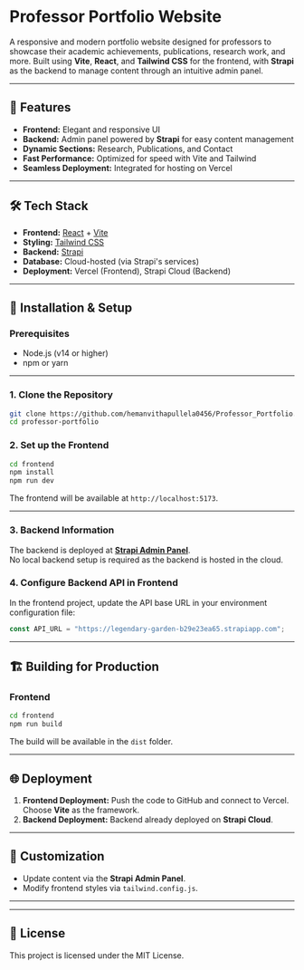 # Professor Portfolio Website  

A responsive and modern portfolio website designed for professors to showcase their academic achievements, publications, research work, and more. Built using **Vite**, **React**, and **Tailwind CSS** for the frontend, with **Strapi** as the backend to manage content through an intuitive admin panel.  

---

## 🚀 Features  
- **Frontend:** Elegant and responsive UI  
- **Backend:** Admin panel powered by **Strapi** for easy content management  
- **Dynamic Sections:** Research, Publications, and Contact  
- **Fast Performance:** Optimized for speed with Vite and Tailwind  
- **Seamless Deployment:** Integrated for hosting on Vercel  

---

## 🛠️ Tech Stack  
- **Frontend:** [React](https://reactjs.org/) + [Vite](https://vitejs.dev/)  
- **Styling:** [Tailwind CSS](https://tailwindcss.com/)  
- **Backend:** [Strapi](https://strapi.io/)  
- **Database:** Cloud-hosted (via Strapi's services)  
- **Deployment:** Vercel (Frontend), Strapi Cloud (Backend)  

---

## 🔧 Installation & Setup  

### Prerequisites  
- Node.js (v14 or higher)  
- npm or yarn  

---

### **1. Clone the Repository**
```bash
git clone https://github.com/hemanvithapullela0456/Professor_Portfolio.git
cd professor-portfolio
```

### **2. Set up the Frontend**
```bash
cd frontend
npm install
npm run dev
```
The frontend will be available at `http://localhost:5173`.  

---

### **3. Backend Information**
The backend is deployed at **[Strapi Admin Panel](https://legendary-garden-b29e23ea65.strapiapp.com/admin)**.  
No local backend setup is required as the backend is hosted in the cloud.  

### **4. Configure Backend API in Frontend**
In the frontend project, update the API base URL in your environment configuration file:
```js
const API_URL = "https://legendary-garden-b29e23ea65.strapiapp.com";
```

---

## 🏗️ Building for Production  

### **Frontend**
```bash
cd frontend
npm run build
```
The build will be available in the `dist` folder.  

---

## 🌐 Deployment  
1. **Frontend Deployment:** Push the code to GitHub and connect to Vercel. Choose **Vite** as the framework.  
2. **Backend Deployment:** Backend already deployed on **Strapi Cloud**.

---

## 🎨 Customization  
- Update content via the **Strapi Admin Panel**.  
- Modify frontend styles via `tailwind.config.js`.  

---


---

## 📄 License  
This project is licensed under the MIT License.  


